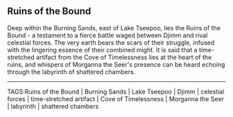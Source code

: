 ## Ruins of the Bound

Deep within the Burning Sands, east of Lake Tseepoo, lies the Ruins of the Bound - a testament to a fierce battle waged between Djimm and rival celestial forces. The very earth bears the scars of their struggle, infused with the lingering essence of their combined might. It is said that a time-stretched artifact from the Cove of Timelessness lies at the heart of the ruins, and whispers of Morganna the Seer's presence can be heard echoing through the labyrinth of shattered chambers.


---

TAGS:Ruins of the Bound | Burning Sands | Lake Tseepoo | Djimm | celestial forces | time-stretched artifact | Cove of Timelessness | Morganna the Seer | labyrinth | shattered chambers
